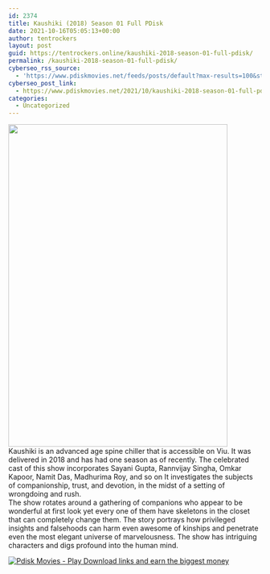 ```yaml
---
id: 2374
title: Kaushiki (2018) Season 01 Full PDisk
date: 2021-10-16T05:05:13+00:00
author: tentrockers
layout: post
guid: https://tentrockers.online/kaushiki-2018-season-01-full-pdisk/
permalink: /kaushiki-2018-season-01-full-pdisk/
cyberseo_rss_source:
  - 'https://www.pdiskmovies.net/feeds/posts/default?max-results=100&start-index=101'
cyberseo_post_link:
  - https://www.pdiskmovies.net/2021/10/kaushiki-2018-season-01-full-pdisk.html
categories:
  - Uncategorized
---
```

<div class="separator">
  <a href="https://1.bp.blogspot.com/-j52Z7B5lmM0/YVbJWO1BH5I/AAAAAAAAbdQ/182d-2QVJCcks-zZUCqYUS9fz7l_8lHMwCLcBGAsYHQ/s1765/Kaushiki%2B%25282018%2529.jpg" imageanchor="1"><img loading="lazy" border="0" data-original-height="1765" data-original-width="1200" height="640" src="https://1.bp.blogspot.com/-j52Z7B5lmM0/YVbJWO1BH5I/AAAAAAAAbdQ/182d-2QVJCcks-zZUCqYUS9fz7l_8lHMwCLcBGAsYHQ/w436-h640/Kaushiki%2B%25282018%2529.jpg" width="436" /></a>
</div>



<div>
  <div>
    <span>Kaushiki is an advanced age spine chiller that is accessible on Viu. It was delivered in 2018 and has had one season as of recently. The celebrated cast of this show incorporates Sayani Gupta, Rannvijay Singha, Omkar Kapoor, Namit Das, Madhurima Roy, and so on It investigates the subjects of companionship, trust, and devotion, in the midst of a setting of wrongdoing and rush.&nbsp;</span>
  </div>
  
  <div>
    <span>The show rotates around a gathering of companions who appear to be wonderful at first look yet every one of them have skeletons in the closet that can completely change them. The story portrays how privileged insights and falsehoods can harm even awesome of kinships and penetrate even the most elegant universe of marvelousness. The show has intriguing characters and digs profound into the human mind.</span>
  </div>
</div>

[![](https://1.bp.blogspot.com/-KJZYdQTn3nw/YS8VdIdXMyI/AAAAAAAAaw4/BR8dsGkpxw0T8C_4G4ALfMA7cP79KN3kwCLcBGAsYHQ/w400-h58/play_download_buttuons-removebg-preview.png "Pdisk Movies - Play Download links and earn the biggest money")](https://www.pdiskmovies.net/p/kaushiki-2018-season-01.html)